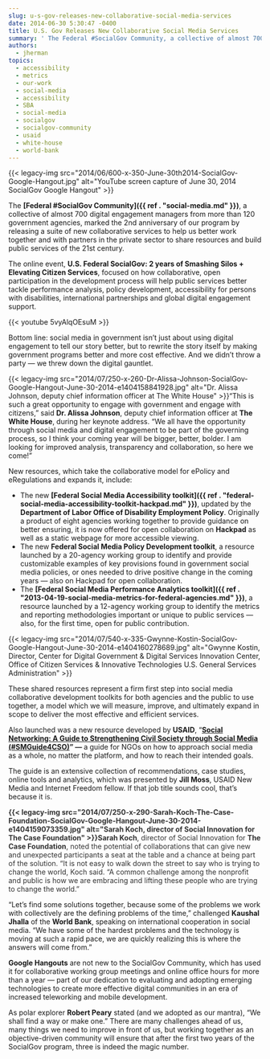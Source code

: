 ```yaml
---
slug: u-s-gov-releases-new-collaborative-social-media-services
date: 2014-06-30 5:30:47 -0400
title: U.S. Gov Releases New Collaborative Social Media Services
summary: ' The Federal #SocialGov Community, a collective of almost 700 digital engagement managers from more than 120 government agencies, marked the 2nd anniversary of our program by releasing a suite of new collaborative services to help us better work together and with partners in'
authors:
  - jherman
topics:
  - accessibility
  - metrics
  - our-work
  - social-media
  - accessibility
  - SBA
  - social-media
  - socialgov
  - socialgov-community
  - usaid
  - white-house
  - world-bank
---
```


{{< legacy-img src="2014/06/600-x-350-June-30th2014-SocialGov-Google-Hangout.jpg" alt="YouTube screen capture of June 30, 2014 SocialGov Google Hangout" >}}

The **[Federal #SocialGov Community]({{ ref . "social-media.md" }})**, a collective of almost 700 digital engagement managers from more than 120 government agencies, marked the 2nd anniversary of our program by releasing a suite of new collaborative services to help us better work together and with partners in the private sector to share resources and build public services of the 21st century.

The online event, **U.S. Federal SocialGov: 2 years of Smashing Silos + Elevating Citizen Services**, focused on how collaborative, open participation in the development process will help public services better tackle performance analysis, policy development, accessibility for persons with disabilities, international partnerships and global digital engagement support.

{{< youtube 5vyAlqOEsuM >}}

Bottom line: social media in government isn&#8217;t just about using digital engagement to tell our story better, but to rewrite the story itself by making government programs better and more cost effective. And we didn&#8217;t throw a party &#8212; we threw down the digital gauntlet.

{{< legacy-img src="2014/07/250-x-260-Dr-Alissa-Johnson-SocialGov-Google-Hangout-June-30-2014-e1404158841928.jpg" alt="Dr. Alissa Johnson, deputy chief information officer at The White House" >}}&#8220;This is such a great opportunity to engage with government and engage with citizens,&#8221; said **Dr. Alissa Johnson**, deputy chief information officer at **The White House**, during her keynote address. &#8220;We all have the opportunity through social media and digital engagement to be part of the governing process, so I think your coming year will be bigger, better, bolder. I am looking for improved analysis, transparency and collaboration, so here we come!&#8221;

New resources, which take the collaborative model for ePolicy and eRegulations and expands it, include:

  * The new **[Federal Social Media Accessibility toolkit]({{ ref . "federal-social-media-accessibility-toolkit-hackpad.md" }})**, updated by the **Department of Labor Office of Disability Employment Policy**. Originally a product of eight agencies working together to provide guidance on better ensuring, it is now offered for open collaboration on **Hackpad** as well as a static webpage for more accessible viewing.
  * The new **Federal Social Media Policy Development toolkit**, a resource launched by a 20-agency working group to identify and provide customizable examples of key provisions found in government social media policies, or ones needed to drive positive change in the coming years &#8212; also on Hackpad for open collaboration.
  * The **[Federal Social Media Performance Analytics toolkit]({{ ref . "2013-04-19-social-media-metrics-for-federal-agencies.md" }})**, a resource launched by a 12-agency working group to identify the metrics and reporting methodologies important or unique to public services &#8212; also, for the first time, open for public contribution.

{{< legacy-img src="2014/07/540-x-335-Gwynne-Kostin-SocialGov-Google-Hangout-June-30-2014-e1404160278689.jpg" alt="Gwynne Kostin, Director, Center for Digital Government & Digital Services Innovation Center, Office of Citizen Services & Innovative Technologies U.S. General Services Administration" >}}

These shared resources represent a firm first step into social media collaborative development toolkits for both agencies and the public to use together, a model which we will measure, improve, and ultimately expand in scope to deliver the most effective and efficient services.

Also launched was a new resource developed by **USAID**, &#8220;<strong style="color: #222222"><a href="http://www.usaid.gov/smguide4cso">Social Networking: A Guide to Strengthening Civil Society through Social Media (#SMGuide4CSO)</a>&#8221; &#8212; </strong>a guide for NGOs on how to approach social media as a whole, no matter the platform, and how to reach their intended goals.

The guide is an extensive collection of recommendations, case studies, online tools and analytics, which was presented by **Jill Moss**, USAID New Media and Internet Freedom fellow. If that job title sounds cool, that&#8217;s because it <span style="color: #333333">is.</span>

<span style="color: #333333"><strong>{{< legacy-img src="2014/07/250-x-290-Sarah-Koch-The-Case-Foundation-SocialGov-Google-Hangout-June-30-2014-e1404159073359.jpg" alt="Sarah Koch, director of Social Innovation for The Case Foundation" >}}Sarah Koch</strong>, director of Social Innovation for <strong>The Case Foundation</strong>, noted the potential of collaborations that can give new and unexpected participants a seat at the table and a chance at being part of the solution. &#8220;It is not easy to walk down the street to say who is trying to change the world, Koch said. &#8220;A common challenge among the nonprofit and public is how we are embracing and lifting these people who are trying to change the world.&#8221; </span>

&#8220;Let&#8217;s find some solutions together, because some of the problems we work with collectively are the defining problems of the time,&#8221; challenged **Kaushal Jhalla** of the **World Bank**, speaking on international cooperation in social media. &#8220;We have some of the hardest problems and the technology is moving at such a rapid pace, we are quickly realizing this is where the answers will come from.&#8221;

**Google Hangouts** are not new to the SocialGov Community, which has used it for collaborative working group meetings and online office hours for more than a year &#8212; part of our dedication to evaluating and adopting emerging technologies to create more effective digital communities in an era of increased teleworking and mobile development.

As polar explorer **Robert Peary** stated (and we adopted as our mantra), &#8220;We shall find a way or make one.&#8221; There are many challenges ahead of us, many things we need to improve in front of us, but working together as an objective-driven community will ensure that after the first two years of the SocialGov program, three is indeed the magic number.

